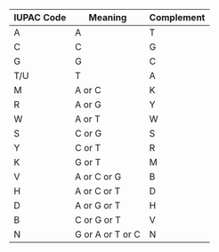 | IUPAC Code | Meaning          | Complement |
| ---------- | ---------------- | ---------- |
| A          | A                | T          |
| C          | C                | G          |
| G          | G                | C          |
| T/U        | T                | A          |
| M          | A or C           | K          |
| R          | A or G           | Y          |
| W          | A or T           | W          |
| S          | C or G           | S          |
| Y          | C or T           | R          |
| K          | G or T           | M          |
| V          | A or C or G      | B          |
| H          | A or C or T      | D          |
| D          | A or G or T      | H          |
| B          | C or G or T      | V          |
| N          | G or A or T or C | N          |